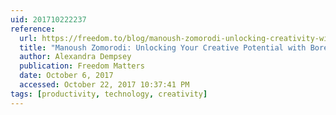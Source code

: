 ```yaml
---
uid: 201710222237
reference:
  url: https://freedom.to/blog/manoush-zomorodi-unlocking-creativity-with-boredom/
  title: "Manoush Zomorodi: Unlocking Your Creative Potential with Boredom"
  author: Alexandra Dempsey
  publication: Freedom Matters
  date: October 6, 2017
  accessed: October 22, 2017 10:37:41 PM
tags: [productivity, technology, creativity]
---
```

